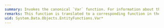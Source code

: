 ```yaml
---
summary: Invokes the canonical `Var` function. For information about the canonical `Var` function, see [Canonical Functions](~/docs/framework/data/adonet/ef/language-reference/canonical-functions.md).
remarks: This function is translated to a corresponding function in the database.
uid: System.Data.Objects.EntityFunctions.Var*
---
```

